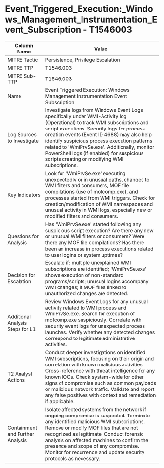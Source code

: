 # Event_Triggered_Execution:_Windows_Management_Instrumentation_Event_Subscription - T1546003

| Column Name | Value |
|-------------|-------|
| MITRE Tactic | Persistence, Privilege Escalation |
| MITRE TTP | T1546.003 |
| MITRE Sub-TTP | T1546.003 |
| Name | Event Triggered Execution: Windows Management Instrumentation Event Subscription |
| Log Sources to Investigate | Investigate logs from Windows Event Logs specifically under WMI-Activity log (Operational) to track WMI subscriptions and script executions. Security logs for process creation events (Event ID 4688) may also help identify suspicious process execution patterns related to 'WmiPrvSe.exe'. Additionally, monitor PowerShell logs (if enabled) for suspicious scripts creating or modifying WMI subscriptions. |
| Key Indicators | Look for 'WmiPrvSe.exe' executing unexpectedly or in unusual paths, changes to WMI filters and consumers, MOF file compilations (use of mofcomp.exe), and processes started from WMI triggers. Check for creation/modification of WMI namespaces and unusual activity in WMI logs, especially new or modified filters and consumers. |
| Questions for Analysis | Has 'WmiPrvSe.exe' started following any suspicious script execution? Are there any new or unusual WMI filters or consumers? Were there any MOF file compilations? Has there been an increase in process executions related to user logins or system uptimes? |
| Decision for Escalation | Escalate if: multiple unexplained WMI subscriptions are identified; 'WmiPrvSe.exe' shows execution of non-standard programs/scripts; unusual logins accompany WMI changes; if MOF files linked to unauthorized changes are detected. |
| Additional Analysis Steps for L1 | Review Windows Event Logs for any unusual activity related to WMI process and WmiPrvSe.exe. Search for execution of mofcomp.exe suspiciously. Correlate with security event logs for unexpected process launches. Verify whether any detected changes correspond to legitimate administrative activities. |
| T2 Analyst Actions | Conduct deeper investigations on identified WMI subscriptions, focusing on their origin and correlation with known malicious activities. Cross-reference with threat intelligence for any known IOCs. Check system-wide for other signs of compromise such as common payloads or malicious network traffic. Validate and report any false positives with context and remediation if applicable. |
| Containment and Further Analysis | Isolate affected systems from the network if ongoing compromise is suspected. Terminate any identified malicious WMI subscriptions. Remove or modify MOF files that are not recognized as legitimate. Conduct forensic analysis on affected machines to confirm the presence and scope of any compromise. Monitor for recurrence and update security protocols as necessary. |
